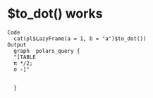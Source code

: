 # $to_dot() works

    Code
      cat(pl$LazyFrame(a = 1, b = "a")$to_dot())
    Output
      graph  polars_query {
      "[TABLE
      π */2;
      σ -]"
      
      
      }

